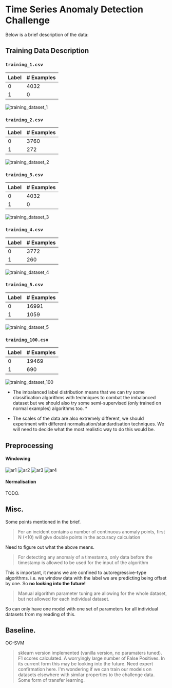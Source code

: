 # Time Series Anomaly Detection Challenge 

Below is a brief description of the data: 

## Training Data  Description
### `training_1.csv`

| Label | # Examples |
|-------|------------|
| 0     | 4032       |
| 1     | 0          |

![training_dataset_1](notebooks/images/training_dataset_1.png)

### `training_2.csv`

| Label | # Examples |
|-------|------------|
| 0     | 3760       |
| 1     | 272        |

![training_dataset_2](notebooks/images/training_dataset_2.png)

### `training_3.csv`

| Label | # Examples |
|-------|------------|
| 0     | 4032       |
| 1     | 0          |

![training_dataset_3](notebooks/images/training_dataset_3.png)

### `training_4.csv`

| Label | # Examples |
|-------|------------|
| 0     | 3772       |
| 1     | 260        |

![training_dataset_4](notebooks/images/training_dataset_4.png)

### `training_5.csv`

| Label | # Examples |
|-------|------------|
| 0     | 16991      |
| 1     | 1059       |

![training_dataset_5](notebooks/images/training_dataset_5.png)

### `training_100.csv`

| Label | # Examples |
|-------|------------|
| 0     | 19469      |
| 1     | 690        |

![training_dataset_100](notebooks/images/training_dataset_1--.png)


* The imbalanced label distribution means that we can try some classification algorithms with techniques to combat the imbalanced dataset but we should also try some semi-supervised (only trained on normal examples) algorithms too. *

* The scales of the data are also extremely different, we should experiment with different normalisation/standardisation techniques. We will need to decide what the most realistic way to do this would be. 

## Preprocessing
#### Windowing
![ar1](notebooks/images/ar1.png)
![ar2](notebooks/images/ar2.png)
![ar3](notebooks/images/ar3.png)
![ar4](notebooks/images/ar4.png)

#### Normalisation
TODO. 


## Misc.
Some points mentioned in the brief. 
> For an incident contains a number of continuous anomaly points, first N (<10) will give double points in the accuracy calculation

Need to figure out what the above means. 

>For detecting any anomaly of a timestamp, only data before the timestamp is allowed to be used for the input of the algorithm

This is important, it means we are confined to autoregressive-type algorithms. i.e. we window data with the label we are predicting being offset by one. So **no looking into the future!**

> Manual algorithm parameter tuning are allowing for the whole dataset, but not allowed for each individual dataset.

So can only have one model with one set of parameters for all individual datasets from my reading of this. 

## Baseline. 
OC-SVM 
> sklearn version implemented (vanilla version, no paramaters tuned).
> F1 scores calculated.
> A worryingly large number of False Positives.
> In its current form this may be looking into the future. Need expert confirmation here. 
> I'm wondering if we can train our models on datasets elsewhere with similar properties to the challenge data. Some form of transfer learning.  


